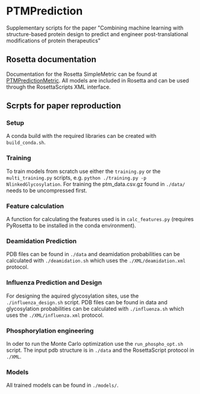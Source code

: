 # PTMPrediction
Supplementary scripts for the paper "Combining machine learning with structure-based protein design to predict and engineer post-translational modifications of protein therapeutics"
## Rosetta documentation
Documentation for the Rosetta SimpleMetric can be found at [PTMPredictionMetric](https://new.rosettacommons.org/docs/latest/scripting_documentation/RosettaScripts/SimpleMetrics/simple_metric_pages/PTMPredictionMetric).
All models are included in Rosetta and can be used through the RosettaScripts XML interface.
## Scrpts for paper reproduction
### Setup
A conda build with the required libraries can be created with `build_conda.sh`.
### Training
To train models from scratch use either the `training.py` or the `multi_training.py` scripts, e.g. `python ./training.py -p NlinkedGlycosylation`.
For training the ptm_data.csv.gz found in `./data/` needs to be uncompressed first.
### Feature calculation
A function for calculating the features used is in `calc_features.py` (requires PyRosetta to be installed in the conda environment).
### Deamidation Prediction
PDB files can be found in `./data` and deamidation probabilities can be calculated with `./deamidation.sh` which uses the `./XML/deamidation.xml` protocol.
### Influenza Prediction and Design
For designing the aquired glycosylation sites, use the `./influenza_design.sh` script. PDB files can be found in data and glycosylation probabilities can be calculated with `./influenza.sh` which uses the `./XML/influenza.xml` protocol.
### Phosphorylation engineering
In oder to run the Monte Carlo optimization use the `run_phospho_opt.sh` script. The input pdb structure is in `./data` and the RosettaScript protocol in `./XML`.
### Models
All trained models can be found in `./models/`.
